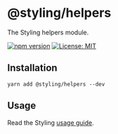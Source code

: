 # @styling/helpers

The Styling helpers module.

[![npm version](https://badge.fury.io/js/%40styling%2Fhelpers.svg)](https://badge.fury.io/js/%40styling%2Fhelpers)
[![License: MIT](https://img.shields.io/badge/License-MIT-yellow.svg)](LICENSE)

## Installation

```shell
yarn add @styling/helpers --dev
```

## Usage

Read the Styling [usage guide](../../README.md#usage).
